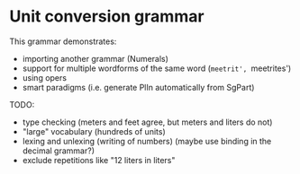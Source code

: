 Unit conversion grammar
=======================

This grammar demonstrates:

  * importing another grammar (Numerals)
  * support for multiple wordforms of the same word (`meetrit', `meetrites')
  * using opers
  * smart paradigms (i.e. generate PlIn automatically from SgPart)

TODO:

  * type checking (meters and feet agree, but meters and liters do not)
  * "large" vocabulary (hundreds of units)
  * lexing and unlexing (writing of numbers) (maybe use binding in the decimal grammar?)
  * exclude repetitions like "12 liters in liters"
